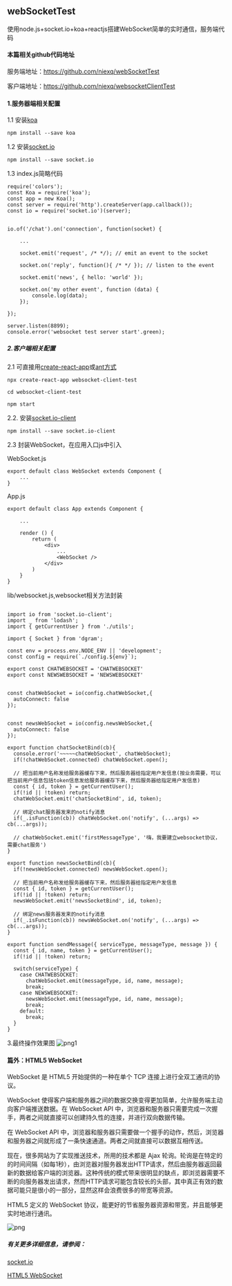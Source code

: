 
## webSocketTest
使用node.js+socket.io+koa+reactjs搭建WebSocket简单的实时通信，服务端代码

#### 本篇相关github代码地址

服务端地址：https://github.com/niexq/webSocketTest

客户端地址：https://github.com/niexq/websocketClientTest

#### 1.服务器端相关配置
1.1 安装[koa](https://github.com/koajs/koa)
~~~
npm install --save koa
~~~

1.2 安装[socket.io](https://github.com/socketio/socket.io)
~~~
npm install --save socket.io
~~~

1.3 index.js简略代码
~~~
require('colors');
const Koa = require('koa');
const app = new Koa();
const server = require('http').createServer(app.callback());
const io = require('socket.io')(server);


io.of('/chat').on('connection', function(socket) {
    
    ...
    
    socket.emit('request', /* */); // emit an event to the socket
    
    socket.on('reply', function(){ /* */ }); // listen to the event
    
    socket.emit('news', { hello: 'world' });
    
    socket.on('my other event', function (data) {
        console.log(data);
    });

});

server.listen(8899);
console.error('websocket test server start'.green);
~~~

##### 2.客户端相关配置
2.1 可直接用[create-react-app](https://github.com/facebook/create-react-app)或[ant方式](https://ant.design/docs/react/use-with-create-react-app-cn)
~~~
npx create-react-app websocket-client-test

cd websocket-client-test

npm start
~~~

2.2. 安装[socket.io-client](https://github.com/socketio/socket.io-client)
~~~
npm install --save socket.io-client
~~~

2.3 封装WebSocket，在应用入口js中引入

WebSocket.js
~~~
export default class WebSocket extends Component {
    ...
}
~~~
App.js
~~~
export default class App extends Component {

    ...
    
    render () {
        return (
            <div>
                ...
                <WebSocket />
            </div>
        )
    }
}
~~~

lib/websocket.js,websocket相关方法封装
~~~

import io from 'socket.io-client';
import _ from 'lodash';
import { getCurrentUser } from './utils';

import { Socket } from 'dgram';

const env = process.env.NODE_ENV || 'development';
const config = require(`./config.${env}`);

export const CHATWEBSOCKET = 'CHATWEBSOCKET'
export const NEWSWEBSOCKET = 'NEWSWEBSOCKET'


const chatWebSocket = io(config.chatWebSocket,{
  autoConnect: false
});


const newsWebSocket = io(config.newsWebSocket,{
  autoConnect: false
});

export function chatSocketBind(cb){
  console.error('~~~~~chatWebSocket', chatWebSocket);
  if(!chatWebSocket.connected) chatWebSocket.open();

  // 把当前用户名称发给服务器缓存下来，然后服务器给指定用户发信息(按业务需要，可以把当前用户信息包括token信息发给服务器缓存下来，然后服务器给指定用户发信息)
  const { id, token } = getCurrentUser();
  if(!id || !token) return;
  chatWebSocket.emit('chatSocketBind', id, token);

  // 绑定chat服务器发来的notify消息
  if(_.isFunction(cb)) chatWebSocket.on('notify', (...args) => cb(...args));

  // chatWebSocket.emit('firstMessageType', '嗨，我要建立websocket协议，需要chat服务')
}

export function newsSocketBind(cb){
  if(!newsWebSocket.connected) newsWebSocket.open();

  // 把当前用户名称发给服务器缓存下来，然后服务器给指定用户发信息
  const { id, token } = getCurrentUser();
  if(!id || !token) return;
  newsWebSocket.emit('newsSocketBind', id, token);

  // 绑定news服务器发来的notify消息
  if(_.isFunction(cb)) newsWebSocket.on('notify', (...args) => cb(...args));
}

export function sendMessage({ serviceType, messageType, message }) {
  const { id, name, token } = getCurrentUser();
  if(!id || !token) return;

  switch(serviceType) {
    case CHATWEBSOCKET:
      chatWebSocket.emit(messageType, id, name, message);
      break;
    case NEWSWEBSOCKET:
      newsWebSocket.emit(messageType, id, name, message);
      break;
    default:
      break;
  }
}

~~~

3.最终操作效果图
![png1](https://github.com/niexq/niexqStatic/blob/master/websocket/websocketTest.png?raw=true)



#### 篇外：HTML5 WebSocket
WebSocket 是 HTML5 开始提供的一种在单个 TCP 连接上进行全双工通讯的协议。

WebSocket 使得客户端和服务器之间的数据交换变得更加简单，允许服务端主动向客户端推送数据。在 WebSocket API 中，浏览器和服务器只需要完成一次握手，两者之间就直接可以创建持久性的连接，并进行双向数据传输。

在 WebSocket API 中，浏览器和服务器只需要做一个握手的动作，然后，浏览器和服务器之间就形成了一条快速通道。两者之间就直接可以数据互相传送。

现在，很多网站为了实现推送技术，所用的技术都是 Ajax 轮询。轮询是在特定的的时间间隔（如每1秒），由浏览器对服务器发出HTTP请求，然后由服务器返回最新的数据给客户端的浏览器。这种传统的模式带来很明显的缺点，即浏览器需要不断的向服务器发出请求，然而HTTP请求可能包含较长的头部，其中真正有效的数据可能只是很小的一部分，显然这样会浪费很多的带宽等资源。

HTML5 定义的 WebSocket 协议，能更好的节省服务器资源和带宽，并且能够更实时地进行通讯。

![png](http://www.runoob.com/wp-content/uploads/2016/03/ws.png)

##### 有关更多详细信息，请参阅：

[socket.io](https://socket.io/docs)

[HTML5 WebSocket](http://www.runoob.com/html/html5-websocket.html)




